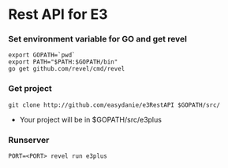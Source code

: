 # Rest API for E3

### Set environment variable for GO and get revel
    export GOPATH=`pwd`
    export PATH="$PATH:$GOPATH/bin"
    go get github.com/revel/cmd/revel

### Get project
    git clone http://github.com/easydanie/e3RestAPI $GOPATH/src/
  - Your project will be in $GOPATH/src/e3plus

### Runserver
    PORT=<PORT> revel run e3plus
